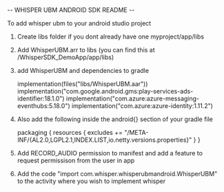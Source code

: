-- WHISPER UBM ANDROID SDK README --

To add whisper ubm to your android studio project

1. Create libs folder if you dont already have one myproject/app/libs

2. Add WhisperUBM.arr to libs (you can find this at /WhisperSDK_DemoApp/app/libs)

3. add WhisperUBM and dependencies to gradle

 	implementation(files("libs/WhisperUBM.aar"))
    implementation("com.google.android.gms:play-services-ads-identifier:18.1.0")
    implementation("com.azure:azure-messaging-eventhubs:5.18.0")
    implementation("com.azure:azure-identity:1.11.2")

4. Also add the following inside the android{} section of your gradle file

	packaging {
        resources {
            excludes += "/META-INF/{AL2.0,LGPL2.1,INDEX.LIST,io.netty.versions.properties}"
        }
    }

4. Add RECORD_AUDIO permission to manifest and add a feature to request permissison from the user in app

5. Add the code "import com.whisper.whisperubmandroid.WhisperUBM" to the activity where you wish to implement whisper